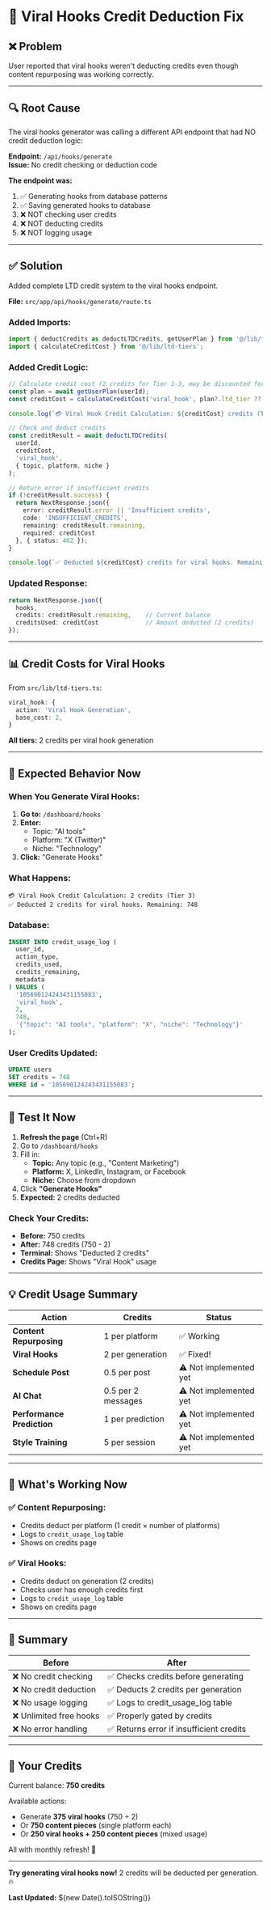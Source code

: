 # 🔧 Viral Hooks Credit Deduction Fix

## ❌ Problem

User reported that viral hooks weren't deducting credits even though content repurposing was working correctly.

---

## 🔍 Root Cause

The viral hooks generator was calling a different API endpoint that had NO credit deduction logic:

**Endpoint:** `/api/hooks/generate`  
**Issue:** No credit checking or deduction code

**The endpoint was:**
1. ✅ Generating hooks from database patterns
2. ✅ Saving generated hooks to database
3. ❌ NOT checking user credits
4. ❌ NOT deducting credits
5. ❌ NOT logging usage

---

## ✅ Solution

Added complete LTD credit system to the viral hooks endpoint.

**File:** `src/app/api/hooks/generate/route.ts`

### Added Imports:
```typescript
import { deductCredits as deductLTDCredits, getUserPlan } from '@/lib/feature-gate';
import { calculateCreditCost } from '@/lib/ltd-tiers';
```

### Added Credit Logic:
```typescript
// Calculate credit cost (2 credits for Tier 1-3, may be discounted for Tier 4)
const plan = await getUserPlan(userId);
const creditCost = calculateCreditCost('viral_hook', plan?.ltd_tier ?? undefined);

console.log(`💳 Viral Hook Credit Calculation: ${creditCost} credits (Tier ${plan?.ltd_tier || 'free'})`);

// Check and deduct credits
const creditResult = await deductLTDCredits(
  userId,
  creditCost,
  'viral_hook',
  { topic, platform, niche }
);

// Return error if insufficient credits
if (!creditResult.success) {
  return NextResponse.json({
    error: creditResult.error || 'Insufficient credits',
    code: 'INSUFFICIENT_CREDITS',
    remaining: creditResult.remaining,
    required: creditCost
  }, { status: 402 });
}

console.log(`✅ Deducted ${creditCost} credits for viral hooks. Remaining: ${creditResult.remaining}`);
```

### Updated Response:
```typescript
return NextResponse.json({ 
  hooks,
  credits: creditResult.remaining,    // Current balance
  creditsUsed: creditCost             // Amount deducted (2 credits)
});
```

---

## 📊 Credit Costs for Viral Hooks

From `src/lib/ltd-tiers.ts`:

```typescript
viral_hook: {
  action: 'Viral Hook Generation',
  base_cost: 2,
}
```

**All tiers:** 2 credits per viral hook generation

---

## 🎯 Expected Behavior Now

### When You Generate Viral Hooks:

1. **Go to:** `/dashboard/hooks`
2. **Enter:**
   - Topic: "AI tools"
   - Platform: "X (Twitter)"
   - Niche: "Technology"
3. **Click:** "Generate Hooks"

### What Happens:

```
💳 Viral Hook Credit Calculation: 2 credits (Tier 3)
✅ Deducted 2 credits for viral hooks. Remaining: 748
```

### Database:
```sql
INSERT INTO credit_usage_log (
  user_id,
  action_type,
  credits_used,
  credits_remaining,
  metadata
) VALUES (
  '105690124243431155083',
  'viral_hook',
  2,
  748,
  '{"topic": "AI tools", "platform": "X", "niche": "Technology"}'
);
```

### User Credits Updated:
```sql
UPDATE users 
SET credits = 748 
WHERE id = '105690124243431155083';
```

---

## 🧪 Test It Now

1. **Refresh the page** (Ctrl+R)
2. Go to `/dashboard/hooks`
3. Fill in:
   - **Topic:** Any topic (e.g., "Content Marketing")
   - **Platform:** X, LinkedIn, Instagram, or Facebook
   - **Niche:** Choose from dropdown
4. Click **"Generate Hooks"**
5. **Expected:** 2 credits deducted

### Check Your Credits:
- **Before:** 750 credits
- **After:** 748 credits (750 - 2)
- **Terminal:** Shows "Deducted 2 credits"
- **Credits Page:** Shows "Viral Hook" usage

---

## 💡 Credit Usage Summary

| Action | Credits | Status |
|--------|---------|--------|
| **Content Repurposing** | 1 per platform | ✅ Working |
| **Viral Hooks** | 2 per generation | ✅ Fixed! |
| **Schedule Post** | 0.5 per post | ⚠️ Not implemented yet |
| **AI Chat** | 0.5 per 2 messages | ⚠️ Not implemented yet |
| **Performance Prediction** | 1 per prediction | ⚠️ Not implemented yet |
| **Style Training** | 5 per session | ⚠️ Not implemented yet |

---

## 🎉 What's Working Now

### ✅ Content Repurposing:
- Credits deduct per platform (1 credit × number of platforms)
- Logs to `credit_usage_log` table
- Shows on credits page

### ✅ Viral Hooks:
- Credits deduct on generation (2 credits)
- Checks user has enough credits first
- Logs to `credit_usage_log` table
- Shows on credits page

---

## 📝 Summary

| Before | After |
|--------|-------|
| ❌ No credit checking | ✅ Checks credits before generating |
| ❌ No credit deduction | ✅ Deducts 2 credits per generation |
| ❌ No usage logging | ✅ Logs to credit_usage_log table |
| ❌ Unlimited free hooks | ✅ Properly gated by credits |
| ❌ No error handling | ✅ Returns error if insufficient credits |

---

## 🚀 Your Credits

Current balance: **750 credits**

Available actions:
- Generate **375 viral hooks** (750 ÷ 2)
- Or **750 content pieces** (single platform each)
- Or **250 viral hooks + 250 content pieces** (mixed usage)

All with monthly refresh! 🎊

---

**Try generating viral hooks now!** 2 credits will be deducted per generation. 🔥

**Last Updated:** ${new Date().toISOString()}





